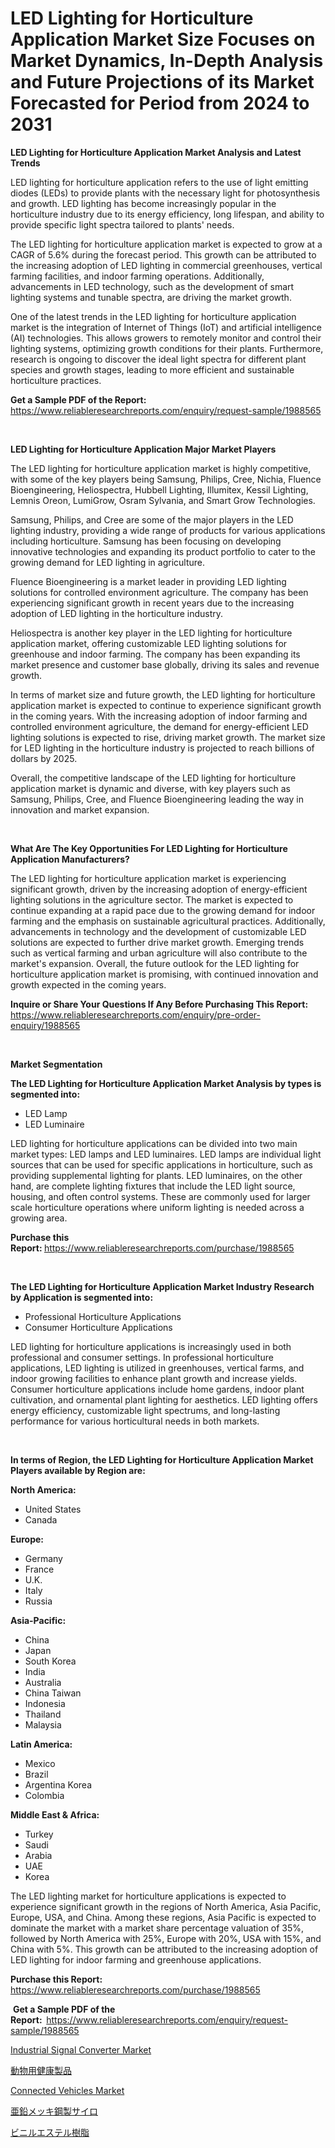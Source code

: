 <p><h1>LED Lighting for Horticulture Application Market Size Focuses on Market Dynamics, In-Depth Analysis and Future Projections of its Market Forecasted for Period from 2024 to 2031</h1></p><p><strong>LED Lighting for Horticulture Application Market Analysis and Latest Trends</strong></p>
<p><p>LED lighting for horticulture application refers to the use of light emitting diodes (LEDs) to provide plants with the necessary light for photosynthesis and growth. LED lighting has become increasingly popular in the horticulture industry due to its energy efficiency, long lifespan, and ability to provide specific light spectra tailored to plants' needs.</p><p>The LED lighting for horticulture application market is expected to grow at a CAGR of 5.6% during the forecast period. This growth can be attributed to the increasing adoption of LED lighting in commercial greenhouses, vertical farming facilities, and indoor farming operations. Additionally, advancements in LED technology, such as the development of smart lighting systems and tunable spectra, are driving the market growth.</p><p>One of the latest trends in the LED lighting for horticulture application market is the integration of Internet of Things (IoT) and artificial intelligence (AI) technologies. This allows growers to remotely monitor and control their lighting systems, optimizing growth conditions for their plants. Furthermore, research is ongoing to discover the ideal light spectra for different plant species and growth stages, leading to more efficient and sustainable horticulture practices.</p></p>
<p><strong>Get a Sample PDF of the Report:&nbsp;</strong> <a href="https://www.reliableresearchreports.com/enquiry/request-sample/1988565">https://www.reliableresearchreports.com/enquiry/request-sample/1988565</a></p>
<p>&nbsp;</p>
<p><strong>LED Lighting for Horticulture Application Major Market Players</strong></p>
<p><p>The LED lighting for horticulture application market is highly competitive, with some of the key players being Samsung, Philips, Cree, Nichia, Fluence Bioengineering, Heliospectra, Hubbell Lighting, Illumitex, Kessil Lighting, Lemnis Oreon, LumiGrow, Osram Sylvania, and Smart Grow Technologies.</p><p>Samsung, Philips, and Cree are some of the major players in the LED lighting industry, providing a wide range of products for various applications including horticulture. Samsung has been focusing on developing innovative technologies and expanding its product portfolio to cater to the growing demand for LED lighting in agriculture.</p><p>Fluence Bioengineering is a market leader in providing LED lighting solutions for controlled environment agriculture. The company has been experiencing significant growth in recent years due to the increasing adoption of LED lighting in the horticulture industry.</p><p>Heliospectra is another key player in the LED lighting for horticulture application market, offering customizable LED lighting solutions for greenhouse and indoor farming. The company has been expanding its market presence and customer base globally, driving its sales and revenue growth.</p><p>In terms of market size and future growth, the LED lighting for horticulture application market is expected to continue to experience significant growth in the coming years. With the increasing adoption of indoor farming and controlled environment agriculture, the demand for energy-efficient LED lighting solutions is expected to rise, driving market growth. The market size for LED lighting in the horticulture industry is projected to reach billions of dollars by 2025.</p><p>Overall, the competitive landscape of the LED lighting for horticulture application market is dynamic and diverse, with key players such as Samsung, Philips, Cree, and Fluence Bioengineering leading the way in innovation and market expansion.</p></p>
<p>&nbsp;</p>
<p><strong>What Are The Key Opportunities For LED Lighting for Horticulture Application Manufacturers?</strong></p>
<p><p>The LED lighting for horticulture application market is experiencing significant growth, driven by the increasing adoption of energy-efficient lighting solutions in the agriculture sector. The market is expected to continue expanding at a rapid pace due to the growing demand for indoor farming and the emphasis on sustainable agricultural practices. Additionally, advancements in technology and the development of customizable LED solutions are expected to further drive market growth. Emerging trends such as vertical farming and urban agriculture will also contribute to the market's expansion. Overall, the future outlook for the LED lighting for horticulture application market is promising, with continued innovation and growth expected in the coming years.</p></p>
<p><strong>Inquire or Share Your Questions If Any Before Purchasing This Report:</strong> <a href="https://www.reliableresearchreports.com/enquiry/pre-order-enquiry/1988565">https://www.reliableresearchreports.com/enquiry/pre-order-enquiry/1988565</a></p>
<p>&nbsp;</p>
<p><strong>Market Segmentation</strong></p>
<p><strong>The LED Lighting for Horticulture Application Market Analysis by types is segmented into:</strong></p>
<p><ul><li>LED Lamp</li><li>LED Luminaire</li></ul></p>
<p><p>LED lighting for horticulture applications can be divided into two main market types: LED lamps and LED luminaires. LED lamps are individual light sources that can be used for specific applications in horticulture, such as providing supplemental lighting for plants. LED luminaires, on the other hand, are complete lighting fixtures that include the LED light source, housing, and often control systems. These are commonly used for larger scale horticulture operations where uniform lighting is needed across a growing area.</p></p>
<p><strong>Purchase this Report:&nbsp;</strong><a href="https://www.reliableresearchreports.com/purchase/1988565">https://www.reliableresearchreports.com/purchase/1988565</a></p>
<p>&nbsp;</p>
<p><strong>The LED Lighting for Horticulture Application Market Industry Research by Application is segmented into:</strong></p>
<p><ul><li>Professional Horticulture Applications</li><li>Consumer Horticulture Applications</li></ul></p>
<p><p>LED lighting for horticulture applications is increasingly used in both professional and consumer settings. In professional horticulture applications, LED lighting is utilized in greenhouses, vertical farms, and indoor growing facilities to enhance plant growth and increase yields. Consumer horticulture applications include home gardens, indoor plant cultivation, and ornamental plant lighting for aesthetics. LED lighting offers energy efficiency, customizable light spectrums, and long-lasting performance for various horticultural needs in both markets.</p></p>
<p>&nbsp;</p>
<p><strong>In terms of Region, the LED Lighting for Horticulture Application Market Players available by Region are:</strong></p>
<p>
    <p> <strong> North America: </strong>
        <ul>
            <li>United States</li>
            <li>Canada</li>
        </ul>
        </p> 
    <p> <strong> Europe: </strong>
        <ul>
            <li>Germany</li>
            <li>France</li>
            <li>U.K.</li>
            <li>Italy</li>
            <li>Russia</li>
        </ul>
        </p> 
    <p> <strong> Asia-Pacific: </strong>
        <ul>
            <li>China</li>
            <li>Japan</li>
            <li>South Korea</li>
            <li>India</li>
            <li>Australia</li>
            <li>China Taiwan</li>
            <li>Indonesia</li>
            <li>Thailand</li>
            <li>Malaysia</li>
        </ul>
        </p> 
    <p> <strong> Latin America: </strong>
        <ul>
            <li>Mexico</li>
            <li>Brazil</li>
            <li>Argentina Korea</li>
            <li>Colombia</li>
        </ul>
        </p> 
    <p> <strong> Middle East & Africa: </strong>
        <ul>
            <li>Turkey</li>
            <li>Saudi</li>
            <li>Arabia</li>
            <li>UAE</li>
            <li>Korea</li>
        </ul>
    </p>
    </p>
<p><p>The LED lighting market for horticulture applications is expected to experience significant growth in the regions of North America, Asia Pacific, Europe, USA, and China. Among these regions, Asia Pacific is expected to dominate the market with a market share percentage valuation of 35%, followed by North America with 25%, Europe with 20%, USA with 15%, and China with 5%. This growth can be attributed to the increasing adoption of LED lighting for indoor farming and greenhouse applications.</p></p>
<p><strong>Purchase this Report: </strong><a href="https://www.reliableresearchreports.com/purchase/1988565">https://www.reliableresearchreports.com/purchase/1988565</a></p>
<p>&nbsp;<strong>Get a Sample PDF of the Report:&nbsp;&nbsp;</strong><a href="https://www.reliableresearchreports.com/enquiry/request-sample/1988565">https://www.reliableresearchreports.com/enquiry/request-sample/1988565</a></p>
<p><strong></strong></p>
<p><p><a href="https://github.com/jj19131/Market-Research-Report-List-2/blob/main/industrial-signal-converter-market.md">Industrial Signal Converter Market</a></p><p><a href="https://github.com/dzy793153605/Market-Research-Report-List-1/blob/main/799090614136.md">動物用健康製品</a></p><p><a href="https://issuu.com/reportprime-2/docs/connected-vehicles-market-size-2030.pptx">Connected Vehicles Market</a></p><p><a href="https://github.com/EthanMorar2011/Market-Research-Report-List-1/blob/main/318298714137.md">亜鉛メッキ鋼製サイロ</a></p><p><a href="https://medium.com/@solomonbode85/%E3%83%93%E3%83%8B%E3%83%AB%E3%82%A8%E3%82%B9%E3%83%86%E3%83%AB%E6%A8%B9%E8%84%82%E5%B8%82%E5%A0%B4%E8%AA%BF%E6%9F%BB%E3%83%AC%E3%83%9D%E3%83%BC%E3%83%88-%E3%81%9D%E3%81%AE%E6%AD%B4%E5%8F%B2%E3%81%A82024%E5%B9%B4%E3%81%8B%E3%82%892031%E5%B9%B4%E3%81%BE%E3%81%A7%E3%81%AE%E4%BA%88%E6%B8%AC-5baac3baacd8">ビニルエステル樹脂</a></p></p>
